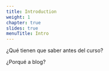```yaml
---
title: Introduction
weight: 1
chapter: true
slides: true
menuTitle: Intro
---
```


¿Qué tienen que saber antes del curso?

¿Porqué a blog?